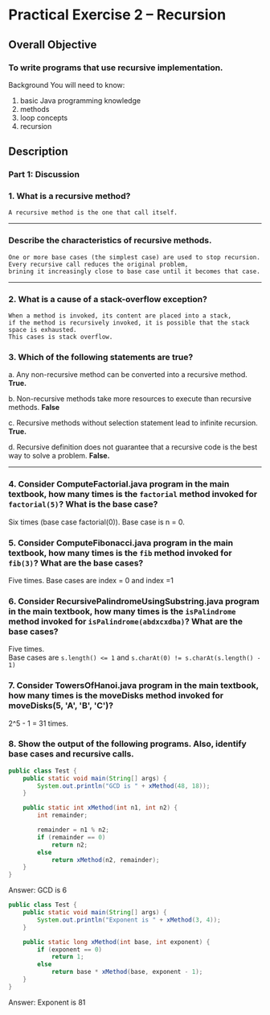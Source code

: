# Practical Exercise 2 – Recursion

## Overall Objective
### To write programs that use recursive implementation.
Background
You will need to know:
1.	basic Java programming knowledge	
2.	methods	
3. 	loop concepts
4. 	recursion

## Description
### Part 1: Discussion

### 1.	What is a recursive method?
```
A recursive method is the one that call itself.
```
<hr>  

### Describe the characteristics of recursive methods.  

```
One or more base cases (the simplest case) are used to stop recursion.
Every recursive call reduces the original problem, 
brining it increasingly close to base case until it becomes that case.
```
<hr>

### 2.	What is a cause of a stack-overflow exception?
```
When a method is invoked, its content are placed into a stack, 
if the method is recursively invoked, it is possible that the stack space is exhausted. 
This cases is stack overflow.
```

### 3.	Which of the following statements are true?  
a.	Any non-recursive method can be converted into a recursive method.
**True.**

b.	Non-recursive methods take more resources to execute than recursive methods.
**False**

c.	Recursive methods without selection statement lead to infinite recursion.
**True.**

d.	Recursive definition does not guarantee that a recursive code is the best way to solve a problem.
**False.**

<hr>

### 4.	Consider ComputeFactorial.java program in the main textbook, how many times is the `factorial` method invoked for `factorial(5)`? What is the base case?
Six times (base case factorial(0)).
Base case is n = 0.

### 5. Consider ComputeFibonacci.java program in the main textbook, how many times is the `fib` method invoked for `fib(3)`? What are the base cases?
Five times.
Base cases are index = 0 and index =1

### 6.	Consider RecursivePalindromeUsingSubstring.java program in the main textbook, how many times is the `isPalindrome` method invoked for `isPalindrome(abdxcxdba)`? What are the base cases?
Five times.  
Base cases are `s.length() <= 1` and `s.charAt(0) != s.charAt(s.length() - 1)`

### 7.	Consider TowersOfHanoi.java program in the main textbook, how many times is the moveDisks method invoked for moveDisks(5, 'A', 'B', 'C')?
2^5 - 1 = 31 times.

### 8.	Show the output of the following programs. Also, identify base cases and recursive calls.
```java
public class Test {
	public static void main(String[] args) {
		System.out.println("GCD is " + xMethod(48, 18));
	}

	public static int xMethod(int n1, int n2) {
		int remainder;

		remainder = n1 % n2;
		if (remainder == 0)
			return n2;
		else
			return xMethod(n2, remainder);
	}
}
```
Answer: GCD is 6
```java
public class Test {
	public static void main(String[] args) {
		System.out.println("Exponent is " + xMethod(3, 4));
	}

	public static long xMethod(int base, int exponent) {
		if (exponent == 0)
			return 1;
		else
			return base * xMethod(base, exponent - 1);
	}
}
```
Answer: Exponent is 81
